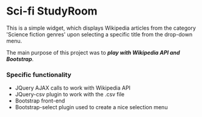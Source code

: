 # Sci-fi StudyRoom

This is a simple widget, which displays Wikipedia articles from the category 'Science fiction genres' upon selecting a specific title from the drop-down menu.

The main purpose of this project was to _***play with Wikipedia API and Bootstrap***_.

### Specific functionality
- JQuery AJAX calls to work with Wikipedia API
- JQuery-csv plugin to work with the .csv file
- Bootstrap front-end
- Bootstrap-select plugin used to create a nice selection menu
